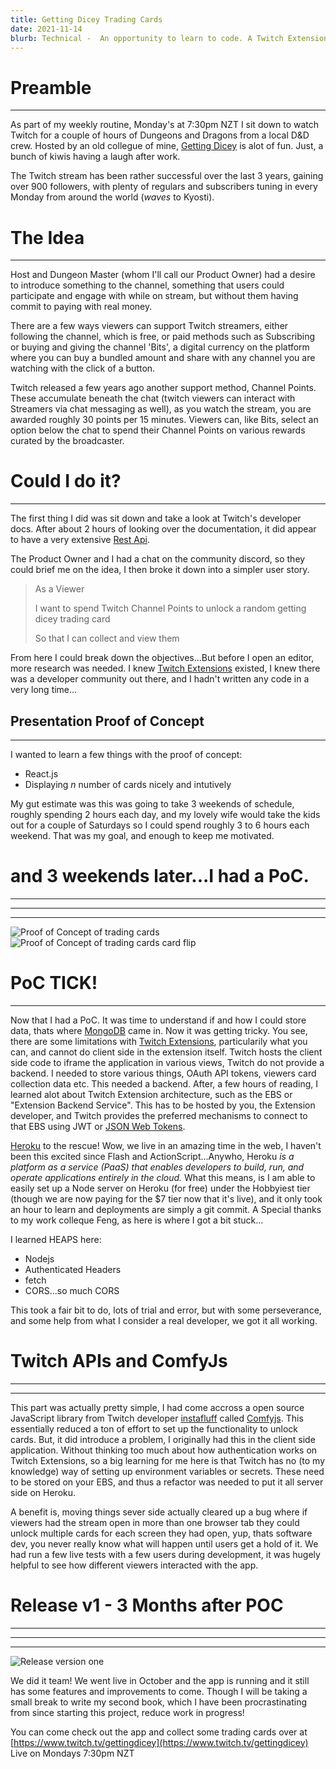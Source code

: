 ```yaml
---
title: Getting Dicey Trading Cards
date: 2021-11-14
blurb: Technical -  An opportunity to learn to code. A Twitch Extension for https://twitch.tv/gettingdicey
---
```


# Preamble

---

As part of my weekly routine, Monday's at 7:30pm NZT I sit down to watch Twitch for a couple of hours of Dungeons and Dragons from a local D&D crew.
Hosted by an old collegue of mine, [Getting Dicey](https://twitch.tv/gettingdicey) is alot of fun. Just, a bunch of kiwis having a laugh after work.

The Twitch stream has been rather successful over the last 3 years, gaining over 900 followers, with plenty of regulars and subscribers tuning in every Monday from around the world (_waves_ to Kyosti).

# The Idea

---

Host and Dungeon Master (whom I'll call our Product Owner) had a desire to introduce something to the channel, something that users could participate and engage with while on stream, but without them having commit to paying with real money.

There are a few ways viewers can support Twitch streamers, either following the channel, which is free, or paid methods such as Subscribing or buying and giving the channel 'Bits', a digital currency on the platform where you can buy a bundled amount and share with any channel you are watching with the click of a button.

Twitch released a few years ago another support method, Channel Points. These accumulate beneath the chat (twitch viewers can interact with Streamers via chat messaging as well), as you watch the stream, you are awarded roughly 30 points per 15 minutes. Viewers can, like Bits, select an option below the chat to spend their Channel Points on various rewards curated by the broadcaster.

# Could I do it?

---

The first thing I did was sit down and take a look at Twitch's developer docs. After about 2 hours of looking over the documentation, it did appear to have a very extensive [Rest Api](https://dev.twitch.tv/docs/api/).

The Product Owner and I had a chat on the community discord, so they could brief me on the idea, I then broke it down into a simpler user story.

> As a Viewer
>
> I want to spend Twitch Channel Points to unlock a random getting dicey trading card
>
> So that I can collect and view them

From here I could break down the objectives...But before I open an editor, more research was needed. I knew [Twitch Extensions](https://dev.twitch.tv/docs/extensions) existed, I knew there was a developer community out there, and I hadn't written any code in a very long time...

## Presentation Proof of Concept

---

I wanted to learn a few things with the proof of concept:

- React.js
- Displaying _n_ number of cards nicely and intutively

My gut estimate was this was going to take 3 weekends of schedule, roughly spending 2 hours each day, and my lovely wife would take the kids out for a couple of Saturdays so I could spend roughly 3 to 6 hours each weekend. That was my goal, and enough to keep me motivated.

# and 3 weekends later...I had a PoC.

---

---

---

![Proof of Concept of trading cards](/GDCollectionPrototype.gif "Animated gif of prototype") ![Proof of Concept of trading cards card flip](/GDflipfix.gif "Animated gif of prototype")

# PoC TICK!

---

Now that I had a PoC. It was time to understand if and how I could store data, thats where [MongoDB](https://cloud.mongodb.com/) came in. Now it was getting tricky. You see, there are some limitations with [Twitch Extensions](https://dev.twitch.tv/docs/extensions), particularily what you can, and cannot do client side in the extension itself. Twitch hosts the client side code to iframe the application in various views, Twitch do not provide a backend. I needed to store various things, OAuth API tokens, viewers card collection data etc. This needed a backend. After, a few hours of reading, I learned alot about Twitch Extension architecture, such as the EBS or "Extension Backend Service". This has to be hosted by you, the Extension developer, and Twitch provides the preferred mechanisms to connect to that EBS using JWT or [JSON Web Tokens](https://jwt.io/).

[Heroku](https://www.heroku.com/) to the rescue! Wow, we live in an amazing time in the web, I haven't been this excited since Flash and ActionScript...Anywho, Heroku _is a platform as a service (PaaS) that enables developers to build, run, and operate applications entirely in the cloud._ What this means, is I am able to easily set up a Node server on Heroku (for free) under the Hobbyiest tier (though we are now paying for the $7 tier now that it's live), and it only took an hour to learn and deployments are simply a git commit. A Special thanks to my work colleque Feng, as here is where I got a bit stuck...

I learned HEAPS here:

- Nodejs
- Authenticated Headers
- fetch
- CORS...so much CORS

This took a fair bit to do, lots of trial and error, but with some perseverance, and some help from what I consider a real developer, we got it all working.

# Twitch APIs and ComfyJs

---

---

This part was actually pretty simple, I had come accross a open source JavaScript library from Twitch developer [instafluff](https://www.instafluff.tv/) called [Comfyjs](https://github.com/instafluff/ComfyJS). This essentially reduced a ton of effort to set up the functionality to unlock cards. But, it did introduce a problem, I originally had this in the client side application. Without thinking too much about how authentication works on Twitch Extensions, so a big learning for me here is that Twitch has no (to my knowledge) way of setting up environment variables or secrets. These need to be stored on your EBS, and thus a refactor was needed to put it all server side on Heroku.

A benefit is, moving things sever side actually cleared up a bug where if viewers had the stream open in more than one browser tab they could unlock multiple cards for each screen they had open, yup, thats software dev, you never really know what will happen until users get a hold of it. We had run a few live tests with a few users during development, it was hugely helpful to see how different viewers interacted with the app.

# Release v1 - 3 Months after POC

---

---

---

![Release version one](/Walkthrough1.gif "Animated gif of first release currently live")

We did it team! We went live in October and the app is running and it still has some features and improvements to come. Though I will be taking a small break to write my second book, which I have been procrastinating from since starting this project, reduce work in progress!

You can come check out the app and collect some trading cards over at [https://www.twitch.tv/gettingdicey](https://www.twitch.tv/gettingdicey) Live on Mondays 7:30pm NZT
